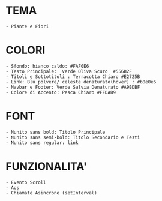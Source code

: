 # TEMA
    - Piante e Fiori
# COLORI
    - Sfondo: bianco caldo: #FAF0E6
    - Testo Principale:  Verde Oliva Scuro  #556B2F
    - Titoli e Sottotitoli : Terracotta Chiaro #E2725B
    - Link: Blu polvere/ celeste denaturato(hover) : #b0e0e6
    - Navbar e Footer: Verde Salvia Denaturato #A9BDBF
    - Colore di Accento: Pesca Chiaro #FFDAB9

# FONT
    - Nunito sans bold: Titolo Principale 
    - Nunito sans semi-bold: Titolo Secondario e Testi
    - Nunito sans regular: link

# FUNZIONALITA'
    - Evento Scroll
    - Aos
    - Chiamate Asincrone (setInterval)